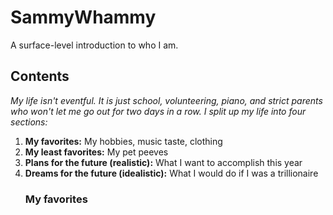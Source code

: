 # SammyWhammy
A surface-level introduction to who I am.<br />

<h2>Contents</h2>
<body><p><em>My life isn't eventful. It is just school, volunteering, piano, and strict parents who won't let me go out for two days in a row. I split up my life into four sections:</em>
<ol>
  <li><strong>My favorites:</strong> My hobbies, music taste, clothing</li>
    <li><strong>My least favorites:</strong> My pet peeves</li>
    <li><strong>Plans for the future (realistic):</strong> What I want to accomplish this year</li>
    <li><strong>Dreams for the future (idealistic):</strong> What I would do if I was a trillionaire</li></strong></strong></ul>
</em></p>
  <h3>My favorites</h3>
</body>
</html>
